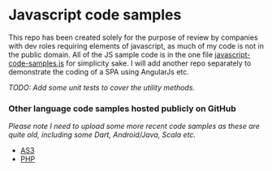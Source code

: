 # Javascript code samples

This repo has been created solely for the purpose of review by companies with dev roles requiring elements of javascript, as much of my code is not in the public domain. All of the JS sample code is in the one file [javascript-code-samples.js](https://github.com/derekdon/javascript-code-samples/blob/master/javascript-code-samples.js) for simplicity sake. I will add another repo separately to demonstrate the coding of a SPA using AngularJs etc.

*TODO: Add some unit tests to cover the utility methods.*

### Other language code samples hosted publicly on GitHub

*Please note I need to upload some more recent code samples as these are quite old, including some Dart, Android/Java, Scala etc.*

* [AS3](https://github.com/derekdon/ActionScript-Flex/tree/master/as3/com/derekdonnelly)
* [PHP](https://github.com/derekdon/GardenPlugins/tree/master/SSLControllers)